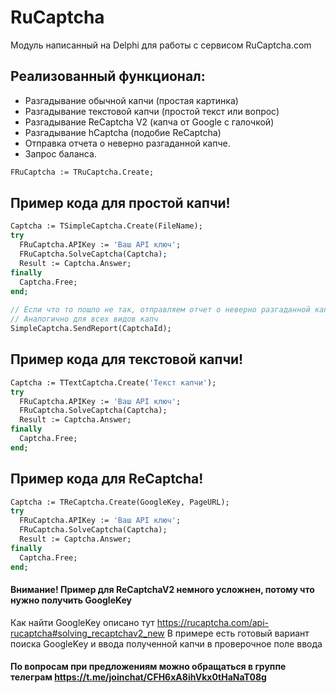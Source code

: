 # RuCaptcha

Модуль написанный на Delphi для работы с сервисом RuCaptcha.com

## Реализованный функционал:
- Разгадывание обычной капчи (простая картинка)
- Разгадывание текстовой капчи (простой текст или вопрос)
- Разгадывание ReCaptcha V2 (капча от Google с галочкой)
- Разгадывание hCaptcha (подобие ReCaptcha)
- Отправка отчета о неверно разгаданной капче.
- Запрос баланса.

```pascal
FRuCaptcha := TRuCaptcha.Create;
```

## Пример кода для простой капчи!
```pascal
Captcha := TSimpleCaptcha.Create(FileName);
try
  FRuCaptcha.APIKey := 'Ваш API ключ';
  FRuCaptcha.SolveCaptcha(Captcha);
  Result := Captcha.Answer;
finally
  Captcha.Free;
end;
  
// Если что то пошло не так, отправляем отчет о неверно разгаданной капче
// Аналогично для всех видов капч
SimpleCaptcha.SendReport(CaptchaId);
```

## Пример кода для текстовой капчи!
```pascal
Captcha := TTextCaptcha.Create('Текст капчи');
try
  FRuCaptcha.APIKey := 'Ваш API ключ';
  FRuCaptcha.SolveCaptcha(Captcha);
  Result := Captcha.Answer;
finally
  Captcha.Free;
end;
```

## Пример кода для ReCaptcha!
```pascal
Captcha := TReCaptcha.Create(GoogleKey, PageURL);
try
  FRuCaptcha.APIKey := 'Ваш API ключ';
  FRuCaptcha.SolveCaptcha(Captcha);
  Result := Captcha.Answer;
finally
  Captcha.Free;
end;
```
#### Внимание! Пример для ReCaptchaV2 немного усложнен, потому что нужно получить GoogleKey
Как найти GoogleKey описано тут https://rucaptcha.com/api-rucaptcha#solving_recaptchav2_new
В примере есть готовый вариант поиска GoogleKey и ввода полученной капчи в проверочное поле ввода

#### По вопросам при предложениям можно обращаться в группе телеграм https://t.me/joinchat/CFH6xA8ihVkx0tHaNaT08g
